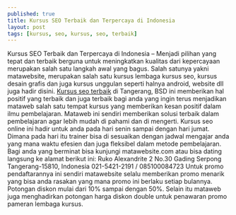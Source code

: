 ```yaml
---
published: true
title: Kursus SEO Terbaik dan Terpercaya di Indonesia
layout: post
tags: [kursus, seo, kursus, seo, terbaik]
---
```

Kursus SEO Terbaik dan Terpercaya di Indonesia – Menjadi pilihan yang tepat dan terbaik berguna untuk meningkatkan kualitas dari kepercayaan merupakan salah satu langkah awal yang bagus. Salah satunya yakni matawebsite, merupakan salah satu kursus lembaga kursus seo, kursus desain grafis dan juga kursus unggulan seperti halnya android, website dll juga hadir disini.
<a href="http://www.matawebsite.com/kursus-seo">Kursus seo terbaik</a> di Tangerang, BSD ini memberikan hal positif yang terbaik dan juga terbaik bagi anda yang ingin terus menjadikan mataweb salah satu tempat kursus yang memberikan kesan positif dalam ilmu pembelajaran. Mataweb ini sendiri memberikan solusi terbaik dalam pembelajaran agar lebih mudah di pahami dan di mengerti.
Kursus seo online ini hadir untuk anda pada hari senin sampai dengan hari jumat. Dimana pada hari itu trainer bisa di sesuaikan dengan jadwal mengajar anda yang mana waktu efesien dan juga fleksibel dalam metode pembelajaran. Bagi anda yang berminat bisa kunjungi matawebsite.com atau bisa dating langsung ke alamat berikut ini:
Ruko Alexandrite 2 No.30
Gading Serpong
Tangerang-15810, Indonesia
021-5421-2191 / 085100084723
Untuk promo pendaftarannya ini sendiri matawebsite selalu memberikan promo menarik yang bisa anda rasakan yang mana promo ini berlaku setiap bulannya. Potongan diskon mulai dari 10% sampai dengan 50%. Selain itu mataweb juga menghadirkan potongan harga diskon double untuk penawaran promo pameran lembaga kursus.